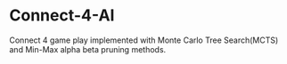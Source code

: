 # Connect-4-AI
Connect 4 game play implemented with Monte Carlo Tree Search(MCTS) and Min-Max alpha beta pruning methods.
